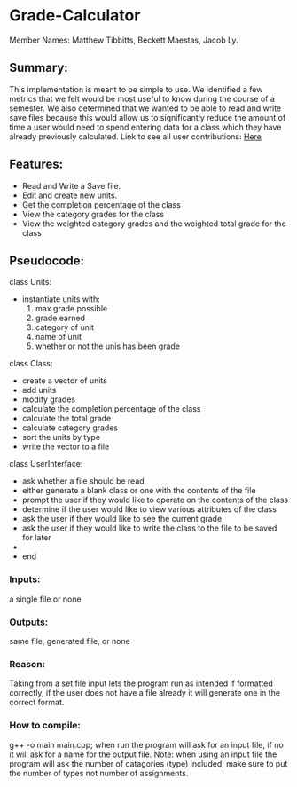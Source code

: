 # Grade-Calculator
Member Names: Matthew Tibbitts, Beckett Maestas, Jacob Ly.

## Summary:
This implementation is meant to be simple to use. We identified a few metrics that we felt would be most useful to know during the course of a semester.
We also determined that we wanted to be able to read and write save files because this would allow us to significantly reduce the amount of time a user would
need to spend entering data for a class which they have already previously calculated. Link to see all user contributions: <a href= "https://github.com/mitibbitts/Grade-Calculator/commits/main"> Here </a> 

## Features: 
- Read and Write a Save file. 
- Edit and create new units.
- Get the completion percentage of the class
- View the category grades for the class
- View the weighted category grades and the weighted total grade for the class

## Pseudocode:
class Units:
 - instantiate units with:
    1. max grade possible
    2. grade earned
    3. category of unit
    4. name of unit
    5. whether or not the unis has been grade

class Class:
 -  create a vector of units
 -  add units
 -  modify grades
 -  calculate the completion percentage of the class
 -  calculate the total grade
 -  calculate category grades
 -  sort the units by type
 -  write the vector to a file


class UserInterface:
-  ask whether a file should be read
-  either generate a blank class or one with the contents of the file
-  prompt the user if they would like to operate on the contents of the class
-  determine if the user would like to view various attributes of the class
-  ask the user if they would like to see the current grade
-  ask the user if they would like to write the class to the file to be saved for later
-  
-  end

  ### Inputs: 
  a single file or none
  ### Outputs: 
  same file, generated file, or none
  ### Reason: 
  Taking from a set file input lets the program run as intended if formatted correctly, if the user does not have a file already it will generate one in the correct format.

### How to compile: 
g++ -o main main.cpp; when run the program will ask for an input file, if no it will ask for a name for the output file. Note: when using an input file the program will ask the number of catagories (type) included, make sure to put the number of types not number of assignments.
